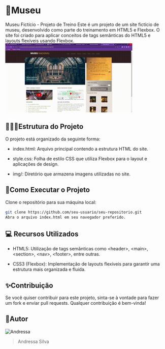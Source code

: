 # 🎨Museu
Museu Fictício - Projeto de Treino
Este é um projeto de um site fictício de museu, desenvolvido como parte do treinamento em HTML5 e Flexbox. O site foi criado para aplicar conceitos de tags semânticas do HTML5 e layouts flexíveis usando Flexbox.
![Site museu](https://github.com/andressa-silvaa/Museu/blob/main/img/Museu%20Nacional%20-%20Google%20Chrome%202023-11-14%2022-10-37.gif)


## 👨🏼‍💻Estrutura do Projeto

O projeto está organizado da seguinte forma:

* index.html: Arquivo principal contendo a estrutura HTML do site.

* style.css: Folha de estilo CSS que utiliza Flexbox para o layout e aplicações de design.

* img/: Diretório que armazena imagens utilizadas no site.

## 🎯Como Executar o Projeto
Clone o repositório para sua máquina local:

```bash
git clone https://github.com/seu-usuario/seu-repositorio.git
Abra o arquivo index.html em seu navegador preferido.
```

## 💻 Recursos Utilizados
* HTML5: Utilização de tags semânticas como &lt;header&gt;, &lt;main&gt;, &lt;section&gt;, &lt;nav&gt;, &lt;footer&gt;, entre outras.


* CSS3 (Flexbox): Implementação de layouts flexíveis para garantir uma estrutura mais organizada e fluida.

## ✨Contribuição
Se você quiser contribuir para este projeto, sinta-se à vontade para fazer um fork e enviar pull requests. Qualquer contribuição é bem-vinda!

## 👩Autor
<img align="center" alt="Andressa" height="150em" width="150em" src="https://media.discordapp.net/attachments/805220480566165514/1143905030819295332/2fc4a8b8-fefc-488e-8451-d74ea820b6ea.jpg?width=441&height=441" />

>Andressa Silva
